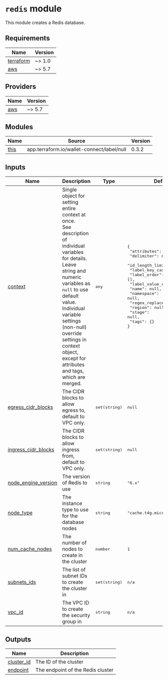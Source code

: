 # `redis` module

This module creates a Redis database.

<!-- BEGIN_TF_DOCS -->

## Requirements

| Name | Version |
|------|---------|
| <a name="requirement_terraform"></a> [terraform](#requirement\_terraform) | ~> 1.0 |
| <a name="requirement_aws"></a> [aws](#requirement\_aws) | ~> 5.7 |
## Providers

| Name | Version |
|------|---------|
| <a name="provider_aws"></a> [aws](#provider\_aws) | ~> 5.7 |
## Modules

| Name | Source | Version |
|------|--------|---------|
| <a name="module_this"></a> [this](#module\_this) | app.terraform.io/wallet-connect/label/null | 0.3.2 |

## Inputs
| Name | Description | Type | Default | Required |
|------|-------------|------|---------|:--------:|
| <a name="input_context"></a> [context](#input\_context) | Single object for setting entire context at once.<br>See description of individual variables for details.<br>Leave string and numeric variables as `null` to use default value.<br>Individual variable settings (non-null) override settings in context object,<br>except for attributes and tags, which are merged. |  <pre lang="json">any</pre> |  <pre lang="json">{<br>  "attributes": [],<br>  "delimiter": null,<br>  "id\_length\_limit": null,<br>  "label\_key\_case": null,<br>  "label\_order": [],<br>  "label\_value\_case": null,<br>  "name": null,<br>  "namespace": null,<br>  "regex\_replace\_chars": null,<br>  "region": null,<br>  "stage": null,<br>  "tags": {}<br>}</pre> |  no |
| <a name="input_egress_cidr_blocks"></a> [egress\_cidr\_blocks](#input\_egress\_cidr\_blocks) | The CIDR blocks to allow egress to, default to VPC only. |  <pre lang="json">set(string)</pre> |  <pre lang="json">null</pre> |  no |
| <a name="input_ingress_cidr_blocks"></a> [ingress\_cidr\_blocks](#input\_ingress\_cidr\_blocks) | The CIDR blocks to allow ingress from, default to VPC only. |  <pre lang="json">set(string)</pre> |  <pre lang="json">null</pre> |  no |
| <a name="input_node_engine_version"></a> [node\_engine\_version](#input\_node\_engine\_version) | The version of Redis to use |  <pre lang="json">string</pre> |  <pre lang="json">"6.x"</pre> |  no |
| <a name="input_node_type"></a> [node\_type](#input\_node\_type) | The instance type to use for the database nodes |  <pre lang="json">string</pre> |  <pre lang="json">"cache.t4g.micro"</pre> |  no |
| <a name="input_num_cache_nodes"></a> [num\_cache\_nodes](#input\_num\_cache\_nodes) | The number of nodes to create in the cluster |  <pre lang="json">number</pre> |  <pre lang="json">1</pre> |  no |
| <a name="input_subnets_ids"></a> [subnets\_ids](#input\_subnets\_ids) | The list of subnet IDs to create the cluster in |  <pre lang="json">set(string)</pre> |  <pre lang="json">n/a</pre> |  yes |
| <a name="input_vpc_id"></a> [vpc\_id](#input\_vpc\_id) | The VPC ID to create the security group in |  <pre lang="json">string</pre> |  <pre lang="json">n/a</pre> |  yes |
## Outputs

| Name | Description |
|------|-------------|
| <a name="output_cluster_id"></a> [cluster\_id](#output\_cluster\_id) | The ID of the cluster |
| <a name="output_endpoint"></a> [endpoint](#output\_endpoint) | The endpoint of the Redis cluster |


<!-- END_TF_DOCS -->
